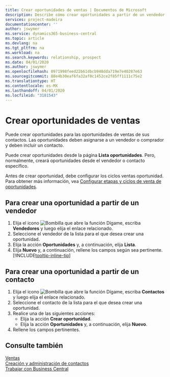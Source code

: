 ```yaml
---
title: Crear oportunidades de ventas | Documentos de Microsoft
description: Describe cómo crear oportunidades a partir de un vendedor o un contacto en Business Central.
services: project-madeira
documentationcenter: ''
author: jswymer
ms.service: dynamics365-business-central
ms.topic: article
ms.devlang: na
ms.tgt_pltfrm: na
ms.workload: na
ms.search.keywords: relationship, prospect
ms.date: 04/01/2020
ms.author: jswymer
ms.openlocfilehash: 0971998feed22b61dbcb948dda719e7e40287e63
ms.sourcegitcommit: 88e4b30eaf6fa32af0c1452ce2f85ff1111c75e2
ms.translationtype: HT
ms.contentlocale: es-MX
ms.lasthandoff: 04/01/2020
ms.locfileid: "3181543"
---
```

# <a name="create-sales-opportunities"></a>Crear oportunidades de ventas
Puede crear oportunidades para las oportunidades de ventas de sus contactos. Las oportunidades deben asignarse a un vendedor o comprador y deben incluir un contacto.

Puede crear oportunidades desde la página **Lista oportunidades**. Pero, normalmente, creará oportunidades desde el vendedor o contacto específico.

Antes de crear oportunidad, debe configurar los ciclos ventas oportunidad. Para obtener más información, vea [Configurar etapas y ciclos de venta de oportunidades](marketing-how-setup-opportunity-sales-cycles-stages.md).

## <a name="to-create-an-opportunity-from-a-salesperson"></a>Para crear una oportunidad a partir de un vendedor
1. Elija el icono ![Bombilla que abre la función Dígame](media/ui-search/search_small.png "Dígame qué desea hacer"), escriba **Vendedores** y luego elija el enlace relacionado.
2. Seleccione el vendedor de la lista para el que desea crear una oportunidad.
3. Elija la acción **Oportunidades** y, a continuación, elija **Lista**.
4. Elija **Nuevo** y, a continuación, rellene los campos según sea pertinente. [!INCLUDE[tooltip-inline-tip](includes/tooltip-inline-tip_md.md)]  



## <a name="to-create-an-opportunity-from-a-contact"></a>Para crear una oportunidad a partir de un contacto
1. Elija el icono ![Bombilla que abre la función Dígame](media/ui-search/search_small.png "Dígame qué desea hacer"), escriba **Contactos** y luego elija el enlace relacionado.
2. Seleccione el contacto de la lista para el que desea crear una oportunidad.
3. Realice una de las siguientes acciones:
   * Elija la acción **Crear oportunidad**.
   * Elija la acción **Oportunidades** y, a continuación, elija **Nuevo**.
4. Rellene los campos pertinentes.

## <a name="see-also"></a>Consulte también
[Ventas](sales-manage-sales.md)  
[Creación y administración de contactos](marketing-contacts.md)  
[Trabajar con Business Central](ui-work-product.md)
